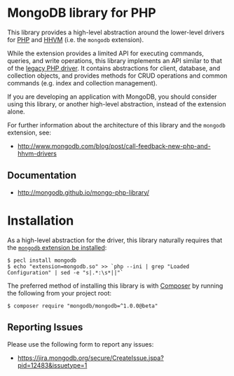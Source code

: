 MongoDB library for PHP
=======================

This library provides a high-level abstraction around the lower-level drivers for
[PHP](https://github.com/mongodb/mongo-php-driver) and
[HHVM](https://github.com/mongodb/mongo-hhvm-driver) (i.e. the `mongodb`
extension).

While the extension provides a limited API for executing commands, queries, and
write operations, this library implements an API similar to that of the
[legacy PHP driver](http://php.net/manual/en/book.mongo.php). It contains
abstractions for client, database, and collection objects, and provides methods
for CRUD operations and common commands (e.g. index and collection management).

If you are developing an application with MongoDB, you should consider using
this library, or another high-level abstraction, instead of the extension alone.

For further information about the architecture of this library and the `mongodb`
extension, see:

 - http://www.mongodb.com/blog/post/call-feedback-new-php-and-hhvm-drivers

## Documentation

 - http://mongodb.github.io/mongo-php-library/

# Installation

As a high-level abstraction for the driver, this library naturally requires that
the [`mongodb` extension be installed](http://mongodb.github.io/mongo-php-driver/#installation):

    $ pecl install mongodb
    $ echo "extension=mongodb.so" >> `php --ini | grep "Loaded Configuration" | sed -e "s|.*:\s*||"`

The preferred method of installing this library is with
[Composer](https://getcomposer.org/) by running the following from your project
root:

    $ composer require "mongodb/mongodb=^1.0.0@beta"

## Reporting Issues

Please use the following form to report any issues:

 - https://jira.mongodb.org/secure/CreateIssue.jspa?pid=12483&issuetype=1

